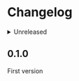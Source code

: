 # Changelog

<details>
<summary>Unreleased</summary>

### BREAKING CHANGES

- Upgrade SDK to v1.0.0 (https://github.com/wizaplace/wizaplace-php-sdk/blob/master/CHANGELOG.md#100)
- All `string` declination IDs are now `\Wizaplace\SDK\Catalog\DeclinationId`s instead (due to the SDK upgrade)

### New features

### Bugfixes

</details>

## 0.1.0

First version
